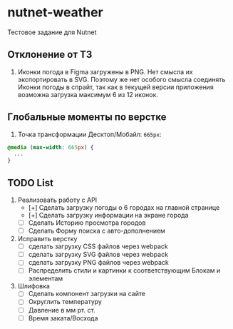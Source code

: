 # nutnet-weather

Тестовое задание для Nutnet

## Отклонение от ТЗ

1. Иконки погода в Figma загружены в PNG. Нет смысла их экспортировать в SVG.
Поэтому же нет особого смысла соединять Иконки погоды в спрайт, так как в текущей
версии приложения возможна загрузка максимум 6 из 12 иконок.

## Глобальные моменты по верстке

1. Точка трансформации Десктоп/Мобайл: `665px`:

```css
@media (max-width: 665px) {
  ...
}
```

## TODO List

1. Реализовать работу с API
   - [+] Сделать загрузку погоды о 6 городах на главной странице
   - [+] Сделать загрузку информации на экране города
   - [ ] Сделать Историю просмотра городов
   - [ ] Сделать Форму поиска с авто-дополнением
2. Исправить верстку
   - [ ] сделать загрузку CSS файлов через webpack
   - [ ] сделать загрузку SVG файлов через webpack
   - [ ] сделать загрузку PNG файлов через webpack
   - [ ] Распределить стили и картинки к соответствующим Блокам и элементам
3. Шлифовка
   - [ ] Сделать компонент загрузки на сайте
   - [ ] Округлить температуру
   - [ ] Давление в мм рт. ст.
   - [ ] Время заката/Восхода
